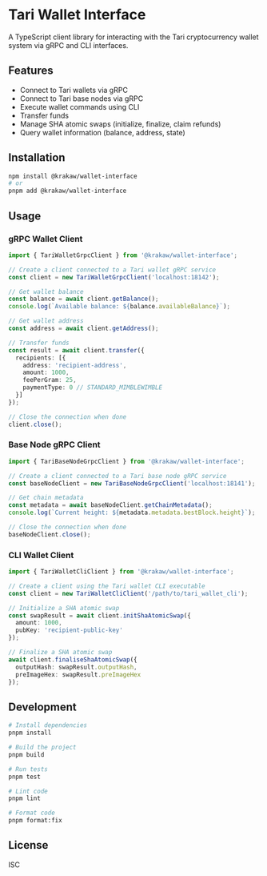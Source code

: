 # Tari Wallet Interface

A TypeScript client library for interacting with the Tari cryptocurrency wallet system via gRPC and CLI interfaces.

## Features

- Connect to Tari wallets via gRPC
- Connect to Tari base nodes via gRPC
- Execute wallet commands using CLI
- Transfer funds
- Manage SHA atomic swaps (initialize, finalize, claim refunds)
- Query wallet information (balance, address, state)

## Installation

```bash
npm install @krakaw/wallet-interface
# or
pnpm add @krakaw/wallet-interface
```

## Usage

### gRPC Wallet Client

```typescript
import { TariWalletGrpcClient } from '@krakaw/wallet-interface';

// Create a client connected to a Tari wallet gRPC service
const client = new TariWalletGrpcClient('localhost:18142');

// Get wallet balance
const balance = await client.getBalance();
console.log(`Available balance: ${balance.availableBalance}`);

// Get wallet address
const address = await client.getAddress();

// Transfer funds
const result = await client.transfer({
  recipients: [{
    address: 'recipient-address',
    amount: 1000,
    feePerGram: 25,
    paymentType: 0 // STANDARD_MIMBLEWIMBLE
  }]
});

// Close the connection when done
client.close();
```

### Base Node gRPC Client

```typescript
import { TariBaseNodeGrpcClient } from '@krakaw/wallet-interface';

// Create a client connected to a Tari base node gRPC service
const baseNodeClient = new TariBaseNodeGrpcClient('localhost:18141');

// Get chain metadata
const metadata = await baseNodeClient.getChainMetadata();
console.log(`Current height: ${metadata.metadata.bestBlock.height}`);

// Close the connection when done
baseNodeClient.close();
```

### CLI Wallet Client

```typescript
import { TariWalletCliClient } from '@krakaw/wallet-interface';

// Create a client using the Tari wallet CLI executable
const client = new TariWalletCliClient('/path/to/tari_wallet_cli');

// Initialize a SHA atomic swap
const swapResult = await client.initShaAtomicSwap({
  amount: 1000,
  pubKey: 'recipient-public-key'
});

// Finalize a SHA atomic swap
await client.finaliseShaAtomicSwap({
  outputHash: swapResult.outputHash,
  preImageHex: swapResult.preImageHex
});
```

## Development

```bash
# Install dependencies
pnpm install

# Build the project
pnpm build

# Run tests
pnpm test

# Lint code
pnpm lint

# Format code
pnpm format:fix
```

## License

ISC